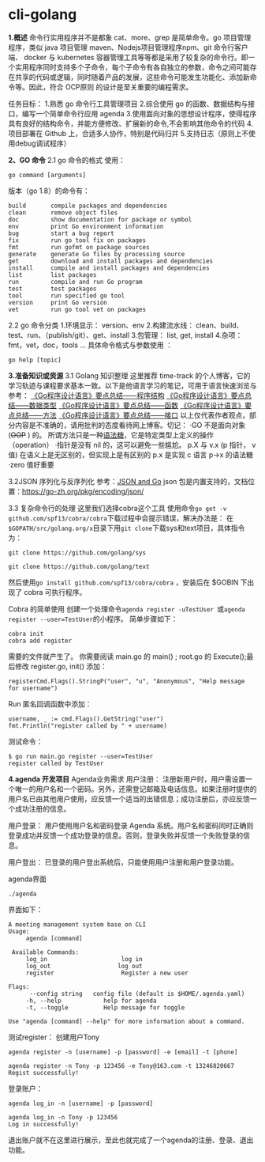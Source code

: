 # cli-golang
**1.概述**
命令行实用程序并不是都象 cat、more、grep 是简单命令。go 项目管理程序，类似 java 项目管理 maven、Nodejs项目管理程序npm、git 命令行客户端、 docker 与 kubernetes 容器管理工具等等都是采用了较复杂的命令行。即一个实用程序同时支持多个子命令，每个子命令有各自独立的参数，命令之间可能存在共享的代码或逻辑，同时随着产品的发展，这些命令可能发生功能化、添加新命令等。因此，符合 OCP原则 的设计是至关重要的编程需求。

任务目标：
1.熟悉 go 命令行工具管理项目
2.综合使用 go 的函数、数据结构与接口，编写一个简单命令行应用 agenda
3.使用面向对象的思想设计程序，使得程序具有良好的结构命令，并能方便修改、扩展新的命令,不会影响其他命令的代码
4.项目部署在 Github 上，合适多人协作，特别是代码归并
5.支持日志（原则上不使用debug调试程序）

**2、GO 命令**
2.1 go 命令的格式
使用：

```
go command [arguments]
```
版本（go 1.8）的命令有：

```
build       compile packages and dependencies
clean       remove object files
doc         show documentation for package or symbol
env         print Go environment information
bug         start a bug report
fix         run go tool fix on packages
fmt         run gofmt on package sources
generate    generate Go files by processing source
get         download and install packages and dependencies
install     compile and install packages and dependencies
list        list packages
run         compile and run Go program
test        test packages
tool        run specified go tool
version     print Go version
vet         run go tool vet on packages
```
2.2 go 命令分类
1.环境显示： version、env
2.构建流水线： clean、build、test、run、（publish/git）、get、install
3.包管理： list, get, install
4.杂项：fmt，vet，doc，tools …
具体命令格式与参数使用 ：

```
go help [topic]
```
**3.准备知识或资源**
3.1 Golang 知识整理
这里推荐 time-track 的个人博客，它的学习轨迹与课程要求基本一致。以下是他语言学习的笔记，可用于语言快速浏览与参考：
[《Go程序设计语言》要点总结——程序结构](https://niyanchun.com/)
[《Go程序设计语言》要点总结——数据类型](https://niyanchun.com/)
[《Go程序设计语言》要点总结——函数](https://niyanchun.com/)
[《Go程序设计语言》要点总结——方法](https://niyanchun.com/)
[《Go程序设计语言》要点总结——接口](https://niyanchun.com/)
以上仅代表作者观点，部分内容是不准确的，请用批判的态度看待网上博客。切记：
·GO 不是面向对象(~~OOP~~ ) 的。 所谓方法只是一种[语法糖](https://baike.baidu.com/item/%E8%AF%AD%E6%B3%95%E7%B3%96)，它是特定类型上定义的操作（operation）
·指针是没有 nil 的，这可以避免一些尴尬。 p.X 与 v.x (p 指针， v 值) 在语义上是无区别的，但实现上是有区别的 p.x 是实现 c 语言 p->x 的语法糖
·zero 值好重要

3.2JSON 序列化与反序列化
参考：[JSON and Go](https://blog.go-zh.org/json-and-go)
json 包是内置支持的，文档位置：https://go-zh.org/pkg/encoding/json/

3.3 复杂命令行的处理
这里我们选择cobra这个工具
使用命令`go get -v github.com/spf13/cobra/cobra`下载过程中会提示错误，解决办法是：
在`$GOPATH/src/golang.org/x`目录下用`git clone`下载sys和text项目，具体指令为：

```
git clone https://github.com/golang/sys
```

```
git clone https://github.com/golang/text
```
然后使用`go install github.com/spf13/cobra/cobra` ，安装后在 $GOBIN 下出现了 cobra 可执行程序。

Cobra 的简单使用
创建一个处理命令`agenda register -uTestUser `或`agenda register --user=TestUser`的小程序。
简单步骤如下：

```
cobra init
cobra add register
```
需要的文件就产生了。 你需要阅读 main.go 的 main() ; root.go 的 Execute();最后修改 register.go, init() 添加：

```
registerCmd.Flags().StringP("user", "u", "Anonymous", "Help message for username")
```
Run 匿名回调函数中添加：

```
username, _ := cmd.Flags().GetString("user")
fmt.Println("register called by " + username)
```
测试命令：

```
$ go run main.go register --user=TestUser
register called by TestUser
```
**4.agenda 开发项目**
Agenda业务需求
用户注册：
注册新用户时，用户需设置一个唯一的用户名和一个密码。另外，还需登记邮箱及电话信息。如果注册时提供的用户名已由其他用户使用，应反馈一个适当的出错信息；成功注册后，亦应反馈一个成功注册的信息。

用户登录：
用户使用用户名和密码登录 Agenda 系统。用户名和密码同时正确则登录成功并反馈一个成功登录的信息。否则，登录失败并反馈一个失败登录的信息。

用户登出：
已登录的用户登出系统后，只能使用用户注册和用户登录功能。

agenda界面

```
./agenda
```
界面如下：

```
A meeting management system base on CLI
Usage:
     agenda [command]
 
 Available Commands:
     log_in                     log in
     log_out                   log out
     register                   Register a new user

Flags:
	  --config string   config file (default is $HOME/.agenda.yaml)	  
     -h, --help            help for agenda
     -t, --toggle          Help message for toggle

Use "agenda [command] --help" for more information about a command.
```

测试register：
创建用户Tony

```
agenda register -n [username] -p [password] -e [email] -t [phone]
```

```
agenda register -n Tony -p 123456 -e Tony@163.com -t 13246820667
Regist successfully!
```

登录账户：

```
agenda log_in -n [username] -p [password]
```

```
agenda log_in -n Tony -p 123456
Log in successfully!
```
退出账户就不在这里进行展示，至此也就完成了一个agenda的注册、登录、退出功能。
